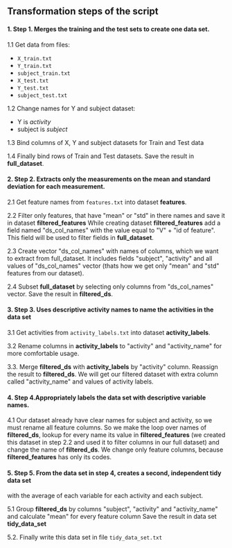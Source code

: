 ## Transformation steps of the script 
#### 1. Step 1. Merges the training and the test sets to create one data set.

1.1 Get data from files:
- ```X_train.txt```
- ```Y_train.txt```
- ```subject_train.txt```
- ```X_test.txt```
- ```Y_test.txt```
- ```subject_test.txt```

1.2 Change names for Y and subject dataset:

- Y is _activity_
- subject is _subject_

1.3 Bind columns of X, Y and subject datasets for Train and Test data

1.4 Finally bind rows of Train and Test datasets. Save the result in **full_dataset**.

#### 2. Step 2. Extracts only the measurements on the mean and standard deviation for each measurement.

2.1 Get feature names from ```features.txt``` into dataset **features**.

2.2 Filter only features, that have "mean" or "std" in there names and save it in dataset **filtered_features** 
While creating dataset **filtered_features** add a field named "ds_col_names" with the value equal to "V" + "id of feature".
This field will be used to filter fields in **full_dataset**.

2.3 Create vector "ds_col_names" with names of columns, which we want to extract from full_dataset.
It includes fields "subject", "activity" and all values of "ds_col_names" vector (thats how we get only "mean" and "std" features from our dataset).

2.4 Subset **full_dataset** by selecting only columns from "ds_col_names" vector.
Save the result in **filtered_ds**.

#### 3. Step 3. Uses descriptive activity names to name the activities in the data set

3.1 Get activities from ```activity_labels.txt``` into dataset **activity_labels**.

3.2 Rename columns in **activity_labels** to "activity" and "activity_name" for more comfortable usage.

3.3. Merge **filtered_ds** with **activity_labels** by "activity" column. Reassign the result to **filtered_ds**.
We will get our filtered dataset with extra column called "activity_name" and values of activity labels.

#### 4. Step 4.Appropriately labels the data set with descriptive variable names.

4.1 Our dataset already have clear names for subject and activity, so we must rename all feature columns.
So we make the loop over names of **filtered_ds**, lookup for every name its value in **filtered_features**
(we created this dataset in step 2.2 and used it to filter columns in our full dataset) 
and change the name of **filtered_ds**. We change only feature columns, because **filtered_features** has only its codes.

#### 5. Step 5. From the data set in step 4, creates a second, independent tidy data set 
with the average of each variable for each activity and each subject.

5.1 Group **filtered_ds** by columns "subject", "activity" and "activity_name" and calculate "mean" for every feature column
Save the result in data set **tidy_data_set**

5.2. Finally write this data set in file ```tidy_data_set.txt```